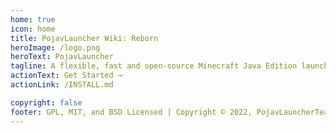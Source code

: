 ```yaml
---
home: true
icon: home
title: PojavLauncher Wiki: Reborn
heroImage: /logo.png
heroText: PojavLauncher
tagline: A flexible, fast and open-source Minecraft Java Edition launcher for Android and iOS
actionText: Get Started →
actionLink: /INSTALL.md

copyright: false
footer: GPL, MIT, and BSD Licensed | Copyright © 2022, PojavLauncherTeam
---
```

